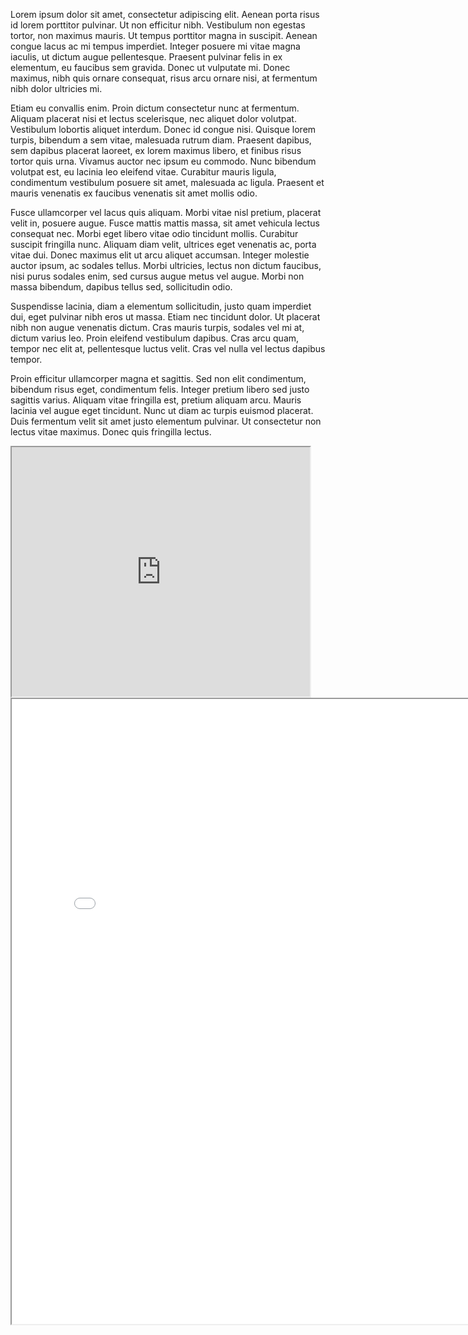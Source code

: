 Lorem ipsum dolor sit amet, consectetur adipiscing elit. Aenean porta risus id lorem porttitor pulvinar. Ut non efficitur nibh. Vestibulum non egestas tortor, non maximus mauris. Ut tempus porttitor magna in suscipit. Aenean congue lacus ac mi tempus imperdiet. Integer posuere mi vitae magna iaculis, ut dictum augue pellentesque. Praesent pulvinar felis in ex elementum, eu faucibus sem gravida. Donec ut vulputate mi. Donec maximus, nibh quis ornare consequat, risus arcu ornare nisi, at fermentum nibh dolor ultricies mi.

Etiam eu convallis enim. Proin dictum consectetur nunc at fermentum. Aliquam placerat nisi et lectus scelerisque, nec aliquet dolor volutpat. Vestibulum lobortis aliquet interdum. Donec id congue nisi. Quisque lorem turpis, bibendum a sem vitae, malesuada rutrum diam. Praesent dapibus, sem dapibus placerat laoreet, ex lorem maximus libero, et finibus risus tortor quis urna. Vivamus auctor nec ipsum eu commodo. Nunc bibendum volutpat est, eu lacinia leo eleifend vitae. Curabitur mauris ligula, condimentum vestibulum posuere sit amet, malesuada ac ligula. Praesent et mauris venenatis ex faucibus venenatis sit amet mollis odio.

Fusce ullamcorper vel lacus quis aliquam. Morbi vitae nisl pretium, placerat velit in, posuere augue. Fusce mattis mattis massa, sit amet vehicula lectus consequat nec. Morbi eget libero vitae odio tincidunt mollis. Curabitur suscipit fringilla nunc. Aliquam diam velit, ultrices eget venenatis ac, porta vitae dui. Donec maximus elit ut arcu aliquet accumsan. Integer molestie auctor ipsum, ac sodales tellus. Morbi ultricies, lectus non dictum faucibus, nisi purus sodales enim, sed cursus augue metus vel augue. Morbi non massa bibendum, dapibus tellus sed, sollicitudin odio.

Suspendisse lacinia, diam a elementum sollicitudin, justo quam imperdiet dui, eget pulvinar nibh eros ut massa. Etiam nec tincidunt dolor. Ut placerat nibh non augue venenatis dictum. Cras mauris turpis, sodales vel mi at, dictum varius leo. Proin eleifend vestibulum dapibus. Cras arcu quam, tempor nec elit at, pellentesque luctus velit. Cras vel nulla vel lectus dapibus tempor.

Proin efficitur ullamcorper magna et sagittis. Sed non elit condimentum, bibendum risus eget, condimentum felis. Integer pretium libero sed justo sagittis varius. Aliquam vitae fringilla est, pretium aliquam arcu. Mauris lacinia vel augue eget tincidunt. Nunc ut diam ac turpis euismod placerat. Duis fermentum velit sit amet justo elementum pulvinar. Ut consectetur non lectus vitae maximus. Donec quis fringilla lectus.


<!--	Exported from Voyant Tools (voyant-tools.org).
The iframe src attribute below uses a relative protocol to better function with both
http and https sites, but if you're embedding this into a local web page (file protocol)
you should add an explicit protocol (https if you're using voyant-tools.org, otherwise
it depends on this server.
Feel free to change the height and width values or other styling below: -->
<!--	Exported from Voyant Tools (voyant-tools.org).
The iframe src attribute below uses a relative protocol to better function with both
http and https siteshttps://github.com/Logan-ML, but if you're embedding this into a local web page (file protocol)
you should add an explicit protocol (https if you're using voyant-tools.org, otherwise
it depends on this server.
Feel free to change the height and width values or other styling below: -->


<iframe style='width: 477px; height: 399px;' src='https://voyant-tools.org/tool/CollocatesGraph/?query=humanities&query=novel&query=digital&mode=corpus&corpus=6384e50b4b967548abd07557ddcca2ae'></iframe>


<iframe style="width: 800px; height: 1000px;" src="processing/index.html"></iframe>

